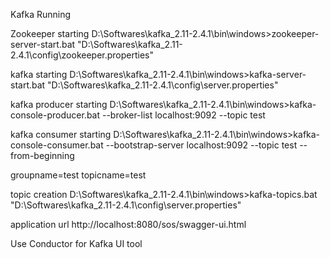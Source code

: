 Kafka Running

Zookeeper starting
D:\Softwares\kafka_2.11-2.4.1\bin\windows>zookeeper-server-start.bat "D:\Softwares\kafka_2.11-2.4.1\config\zookeeper.properties"

kafka starting
D:\Softwares\kafka_2.11-2.4.1\bin\windows>kafka-server-start.bat "D:\Softwares\kafka_2.11-2.4.1\config\server.properties"

kafka producer starting
D:\Softwares\kafka_2.11-2.4.1\bin\windows>kafka-console-producer.bat --broker-list localhost:9092 --topic test

kafka consumer starting
D:\Softwares\kafka_2.11-2.4.1\bin\windows>kafka-console-consumer.bat --bootstrap-server localhost:9092 --topic test --from-beginning

groupname=test
topicname=test

topic creation
D:\Softwares\kafka_2.11-2.4.1\bin\windows>kafka-topics.bat "D:\Softwares\kafka_2.11-2.4.1\config\server.properties"

application url
http://localhost:8080/sos/swagger-ui.html


Use Conductor for Kafka UI tool
